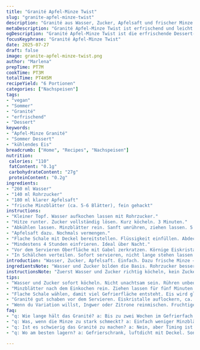 ```yaml
---
title: "Granité Apfel-Minze Twist"
slug: "granite-apfel-minze-twist"
description: "Granité aus Wasser, Zucker, Apfelsaft und frischer Minze. Eiswürfel-Zubereitung mit Kräuterfrische. Süß, leicht, erfrischend. Ohne Gluten, Milchprodukte, Eier und Nüsse. Vegane Kälte. Schnell vorbereiten. Leicht zerkrümelt servieren. Ideal für sommerliche Tage."
metaDescription: "Granité Apfel-Minze Twist ist erfrischend und leicht. Perfekt für den Sommer. Schnell zubereitet und vegan. Frische Kräuter machen den Unterschied."
ogDescription: "Granité Apfel-Minze Twist ist die erfrischende Dessert-Alternative für warme Tage. Einfach und rein. Ohne Allergene. Leckere Minznote."
focusKeyphrase: "Granité Apfel-Minze Twist"
date: 2025-07-27
draft: false
image: granite-apfel-minze-twist.png
author: "Marlena"
prepTime: PT7M
cookTime: PT3M
totalTime: PT4H5M
recipeYield: "6 Portionen"
categories: ["Nachspeisen"]
tags:
- "vegan"
- "Sommer"
- "Granité"
- "erfrischend"
- "Dessert"
keywords:
- "Apfel-Minze Granité"
- "Sommer Dessert"
- "kühlendes Eis"
breadcrumb: ["Home", "Recipes", "Nachspeisen"]
nutrition: 
 calories: "110"
 fatContent: "0.1g"
 carbohydrateContent: "27g"
 proteinContent: "0.2g"
ingredients:
- "260 ml Wasser"
- "140 ml Rohrzucker"
- "180 ml klarer Apfelsaft"
- "frische Minzblätter (ca. 5-6 Blätter), fein gehackt"
instructions:
- "Kleiner Topf. Wasser aufkochen lassen mit Rohrzucker."
- "Hitze runter. Zucker vollständig lösen. Kurz köcheln. 3 Minuten."
- "Abkühlen lassen. Minzblätter rein. Sanft umrühren, ziehen lassen. 5 Minuten."
- "Apfelsaft dazu. Nochmals vermengen."
- "Flache Schale mit Deckel bereitstellen. Flüssigkeit einfüllen. Abdecken."
- "Mindestens 4 Stunden einfrieren. Ideal über Nacht."
- "Vor dem Servieren Oberfläche mit Gabel zerkratzen. Körnige Eiskristalle bilden."
- "In Schälchen verteilen. Sofort servieren, nicht lange stehen lassen."
introduction: "Wasser, Zucker, Apfelsaft. Einfach. Dazu frische Minze – gibt ein grünes Frischegefühl. Nur vier Zutaten, keine langen Wege. Wassereis, neu gedacht mit Kräutern. Zum Kühlen an heißen Tagen. Zucker nicht zu viel, sondern genau richtig. Süße, die nicht klebt. Einfrieren, schaben, essen. Ziel: Erfrischung pur. Kühlkristalle auf der Zunge. Vanille, Zimt? Heute nicht. Nur Klarheit. Apfel. Minze. Schneekugelform beim Schaben. Vegetarisch, vegan, frei von Allergenen. Nicht aufwändig. Schnell gemacht, lange gekühlt. Fruchtig, kühl, kräuterhaft. Etwas anderes als Sorbet oder Eiscreme. Granité, grob, locker, luftig. Knackt auf der Zunge. Sommer in einer Schale. Wenig Zutaten, großer Effekt. Kein Milchprodukt, keine Eier, leicht verträglich. Als Dessert oder Zwischenmahlzeit. Schnell, sauber, unkompliziert. Apfel und Minze sind scharf, aber sanft. Konzentration auf das Wesentliche."
ingredientsNote: "Wasser und Zucker bilden die Basis. Rohrzucker besser als normaler Haushaltszucker – leicht karamellig. Apfelsaft gewählt für klares fruchtiges Aroma, nicht zu süß. Frische Minzblätter fein gehackt, bringen den Geschmack in den Vordergrund. Menge der Minze nach Geschmack variieren. Nicht zu viele Blätter, sonst wird es bitter. Wasser und Zucker vorher weich köcheln, so löst sich der Zucker vollständig auf. Abkühlen unbedingt sonst schmilzt der Apfelsaft zu schnell. Flache Schale für großes Gefrierfeld wählen, Eis wird besser und leichter krümelig. Deckel aufgelegt für sauberes Einfrieren ohne Fremdgerüche. Alternativ Frischhaltefolie. Alles frei von Gluten, Nüssen, Milch, Eiern. Vegan. Grundzutaten einfach, überall zu finden. Sauber, schnell, frisch. Egal welche Minze – Sahne-Minze oder Ägyptische Minze, schmeckt. Apfelsaft klar, nicht trüb, macht schönes klares Eis. Abwandlungen möglich: Ingwer, Zitrone oder Limette als Frischekick. Wichtig ist Flüssigkeitsverhältnis 4:3:3 zwischen Wasser, Zucker und Saft ungefähr. Zuckermenge kann nach Wunsch angepasst werden. Ohne Zucker wird die Textur sehr hart. Mit weniger Zucker länger gefrieren und häufiger schaben."
instructionsNote: "Zuerst Wasser und Zucker richtig köcheln, kein Zucker darf am Boden kleben bleiben. Umrühren nicht vergessen. Abkühlen lassen, sonst schmilzt Apfelsaft. Minzblätter maximal 5 Minuten ziehen lassen. Länger verfälscht Geschmack, wird holzig. Dann Apfelsaft rein, einmal kräftig rühren. Flüssigkeit in breite, flache Schale füllen für große Oberfläche. Deckel drauf, Luftdicht. Gefriert mindestens 4 Stunden. Am besten über Nacht. Vor dem Servieren mit Gabel Eisoberfläche zerkratzen, Eiskristalle auflockern. Nicht zu grob, nicht zu fein, Struktur zählt. Verteilen in kleine Schälchen, dann sofort servieren. Schmilzt schnell. Nicht löffeln, kratzen. Perfekt zu Sommer, Terrasse, Freunde. Gereinigte Schale vorher verwenden, sonst Gerüche vom Gefrierfach stören. Für Variation Zitronenzeste oder Limettensaft vor Einfrieren untermischen. Eis nicht zu lange drin lassen, sonst wird es zu kompakt. Nachschaben alle 20 bis 30 Minuten für bessere Konsistenz. Granité grob, nicht glatt, rau und luftig. Textur ist so entscheidend. Gabeltechnik kann Spiel sein. Manchmal länger kratzen, oder schneller. Auch Spatel möglich, aber Gabel nimmt Luft mit. Frische minzige Note spielt im Mund, nicht nur optisch. Wer mag, kann Minzblätter ganz drin lassen, gibt extra Geschmack. Serviertabelle einfach, klar. Ohne Schnickschnack. Granité und fertig."
tips:
- "Wasser und Zucker sofort köcheln. Nicht unachtsam sein. Rühren unbedingt! Zu viel Zucker bleibt am Topf kleben. Daran denken. Zuckerkonsistenz entscheidend für Struktur."
- "Minzblätter nach dem Einkochen rein. Ziehen lassen für fünf Minuten. Nicht länger, sonst holzig. Klarheit ist wichtig. Achte darauf. Frische Minze gibt Kick. Zu viel kann bitter werden."
- "Flache Schale wählen, damit viel Gefrierfläche entsteht. Eis wird gleichmäßiger. Deckel ist wichtig. Sauber einfrieren. Gerüche vermeiden. Alternativ Frischhaltefolie benutzen."
- "Granité gut schaben vor dem Servieren. Eiskristalle auflockern, ca. 20 bis 30 Min. wieder nachschaben. Konsistenz ist entscheidend. Gut auf die Textur achten. Nicht zu fest."
- "Wenn du Variation willst, Ingwer oder Zitrone reinmischen. Fruchtiger, erfrischender Geschmack. Balance prüfen. Vermeide zu viel Säure – immer darauf achten."
faq:
- "q: Wie lange hält das Granité? a: Bis zu zwei Wochen im Gefrierfach. Länger kann es hart werden. Besser nach einer Woche essen. Aufweichen nachschaben."
- "q: Was, wenn die Minze zu stark schmeckt? a: Einfach weniger Minzblätter verwenden. Dosierung anpassen. Alternative: weniger ziehen lassen. Achte auf den Geschmack."
- "q: Ist es schwierig das Granité zu machen? a: Nein, aber Timing ist wichtig. Richtig köcheln, abkühlen. Dann Apfelsaft rein, gut rühren. Nicht vergessen!"
- "q: Wo am besten lagern? a: Gefrierschrank, luftdicht mit Deckel. Sonst Gerüche vom Gefrierfach stören. Frischhaltefolie tut’s auch. Mehrere Schalen verwenden."

---
```

